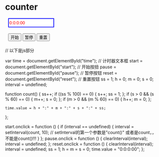 # counter
<!DOCTYPE html>
<html>
<head>
    <title></title>
    <meta charset="UTF-8">
</head>
<style>
    #time {
        color: red;
        border: solid 2px blue;
        height: 30px;
        width: 150px;
        font-size: 14px;
    };
    input.buttons {
        width: 620px;
        height:25px;
    }

</style>
<body>
<div style="margin:20px 10px">
    <input type="text" id="time" value="0:0:0:00">
</div>
<div style="margin:20px 10px">
    <input id="start" type="button" class="buttons" value="开始">
    <input id="pause" type="button" class="buttons" value="暂停">
    <input id="reset" type="button" class="buttons" value="重置">
</div>
<script type="text/javascript" src="js文件/计时器.js"></script>
</body>
</html>


// 以下是js部分

var time = document.getElementById("time"); // 计时器文本框
start = document.getElementById("start"); // 开始按扭
pause = document.getElementById("pause"); // 暂停按钮
reset = document.getElementById("reset"); // 重置按钮
ss = 1;
h = 0;
m = 0;
s = 0;
interval = undefined;
 
function count() {
    ss++;
    if ((ss % 100) == 0) {
        s++;
        ss = 1;
    };
    if (s > 0 && (s % 60) == 0) {
        m++;
        s = 0;
    };
    if (m > 0 && (m % 60) == 0) {
        h++;
        m = 0;
    };
 
    time.value = h + ":" + m + ":" + s + ":" + ss;
};
 
start.onclick = function () {
    if (interval == undefined) {
        interval = setInterval(count, 10); // setInterval的第一个参数是"count()"  或者是count，，不能是count()!!!
    }
};
pause.onclick = function () {
    clearInterval(interval);
    interval = undefined;
};
reset.onclick = function () {
    clearInterval(interval);
    interval = undefined;
    ss = 1;
    h = m = s = 0;
    time.value = "0:0:0:00";
};
